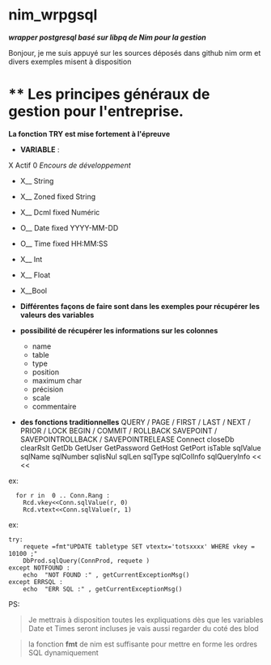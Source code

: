 # nim_wrpgsql

***wrapper postgresql basé sur libpq de Nim pour la gestion***

Bonjour, je me suis appuyé sur les sources déposés dans github nim orm et divers exemples misent à disposition

# ** Les principes généraux de gestion pour l'entreprise.
**La fonction TRY est mise fortement à l'épreuve**


 - **VARIABLE** :

 X Actif
 0 *Encours de développement*
 - X__ String
 - X__ Zoned fixed String
 - X__ Dcml fixed Numéric
 - O__ Date fixed YYYY-MM-DD
 - O__ Time fixed HH:MM:SS
 - X__ Int
 - X__ Float
 - X__Bool

 - **Différentes façons de faire sont dans les exemples pour récupérer les valeurs des variables**
 - **possibilité de récupérer les informations sur les colonnes**
	 - name
	 - table
	 - type
	 - position
	 - maximum char
	 - précision
	 - scale
	 - commentaire
	 
- **des fonctions traditionnelles**
	QUERY / PAGE / FIRST / LAST / NEXT / PRIOR / LOCK 
	BEGIN / COMMIT / ROLLBACK 
	SAVEPOINT / SAVEPOINTROLLBACK  /  SAVEPOINTRELEASE
	Connect
	closeDb
	clearRslt
	GetDb
	GetUser
	GetPassword
	GetHost
	GetPort
	isTable
	sqlValue
	sqlName
	sqlNumber
	sqlisNul
	sqlLen
	sqlType
	sqlColInfo
	sqlQueryInfo
	<<
<<

ex:

      for r in  0 .. Conn.Rang :
    	Rcd.vkey<<Conn.sqlValue(r, 0)
    	Rcd.vtext<<Conn.sqlValue(r, 1)


ex:

    try:
    	requete =fmt"UPDATE tabletype SET vtextx='totsxxxx' WHERE vkey = 10100 ;"
    	DbProd.sqlQuery(ConnProd, requete )
    except NOTFOUND :
    	echo  "NOT FOUND :" , getCurrentExceptionMsg()
    except ERRSQL :
    	echo  "ERR SQL :" , getCurrentExceptionMsg()

PS:

> Je mettrais à disposition toutes les expliquations dès que les variables Date et Times seront incluses
> je vais aussi regarder du coté des blod

> la fonction **fmt** de nim est suffisante pour mettre en forme les ordres SQL dynamiquement  
